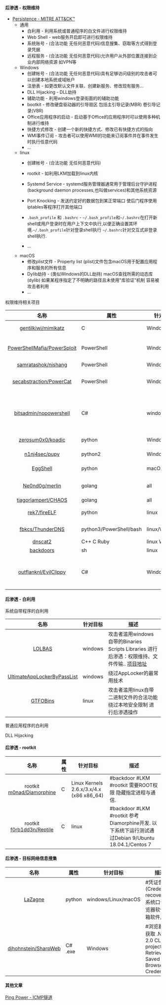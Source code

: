 #### 后渗透 - 权限维持 

* [Persistence - MITRE ATT&CK™](https://attack.mitre.org/tactics/TA0003/)
  * 通用
    * 白利用 - 利用系统或普通程序的白文件进行权限维持
    * Web Shell - web服务开启即可进行权限维持
    * 系统账号 - (合法功能 无任何恶意代码)信息搜集、窃取等方式得到登录凭据
    * 远程服务 - (合法功能 无任何恶意代码)允许用户从外部位置连接到企业内部网络资源 如VPN等
  * Windows
    * 创建帐号	- (合法功能 无任何恶意代码)具有足够访问级别的攻击者可以创建本地系统或域帐户
    * 注册表 - 如更改默认文件关联、创建新服务、修改现有服务...
    * DLL Hijacking - DLL劫持
    * 辅助功能 - 利用windows登录街面的的辅助功能
    * bootkit - 修改硬盘驱动器的引导扇区 包括主引导记录(MBR) 卷引导记录(VBR)
    * Office应用程序的启动 - 启动基于Office的应用程序时可以使用多种机制进行维持
    * 快捷方式修改 - 创建一个新的快捷方式、修改已有快捷方式的指向
    * WMI事件订阅 - 攻击者可以使用WMI的功能来订阅事件并在事件发生时执行任意代码
    * ...
  * linux
    * 创建帐号	- (合法功能 无任何恶意代码)
    * rootkit - 如利用LKM加载到linux内核
    * Systemd Service	- systemd服务管理器通常用于管理后台守护进程(background daemon processes,也叫做services)和其他系统资源
    * Port Knocking - 发送约定好的数据包到某正常端口 使后门程序使用iptables等程序打开其他端口
    * `.bash_profile` 和 `.bashrc` - `~/.bash_profile`和`~/.bashrc`在打开新shell或用户登录时在用户上下文中执行,以便正确设置其环境.`~/.bash_profile`针对登录shell执行 `~/.bashrc`针对交互式非登录shell执行.
    
    * ...
  * macOS
    * 修改plist文件 - Property list (plist)文件包含macOS用于配置应用程序和服务的所有信息
    * Dylib劫持 - (类似Windows的DLL劫持) macOS查找所需的动态库(dylib) 如果某程序指定了不明确的路径且未使用"库验证"机制 容易被攻击者利用
    * ...




权限维持相关项目

|名称|属性|针对目标|描述|
|:-------------:|--|--|-----|
|[gentilkiwi/mimikatz](https://github.com/gentilkiwi/mimikatz)|C|Windows| 7k★ 从内存中提取plaintexts passwords/hash/PIN code/kerberos tickets|
|[PowerShellMafia/PowerSploit](https://github.com/PowerShellMafia/PowerSploit)|PowerShell|Windows| 5k★ 综合类 A PowerShell Post-Exploitation Framework.代码执行 权限维持 AVbypass 提升权限 信息搜集|
|[samratashok/nishang](https://github.com/samratashok/nishang)|PowerShell|Windows| 3k★ 综合类 渗透测试全阶段都有用|
|[secabstraction/PowerCat](https://github.com/secabstraction/PowerCat)|PowerShell|Windows| 类似netcat的TCP/IP瑞士军刀 功能:File Transfer、Shells、UDP and SMB、SSL、Relays、Generate Payloads、Misc|
|[bitsadmin/nopowershell](https://github.com/bitsadmin/nopowershell)|C#|windows| 用C#重新构建的PowerShell.任何PowerShell日志记录机制都无法记录. 在Cobalt Strike中复制NoPowerShell.exe和NoPowerShell.cna到Cobalt Strike的`scripts`文件夹 可实现从内存执行命令. 还可以通过`rundll32`运行|
|[zerosum0x0/koadic](https://github.com/zerosum0x0/koadic)|python|Windows| 1k★ Koadic C3 COM Command & Control - JScript RAT|
|[n1nj4sec/pupy](https://github.com/n1nj4sec/pupy)|python2| Windows/linux | 4k★ #RAT Pupy is a cross-platform remote administration and post-exploitation tool|
|[EggShell](https://github.com/neoneggplant/EggShell)|python|macOS/Linux| #RAT iOS(Jailbroken)/macOS/Linux(OnlyFileManage)|
|[Ne0nd0g/merlin](https://github.com/Ne0nd0g/merlin)|golang|all| 2k★ #RAT  a cross-platform post-exploitation [HTTP/2] Command & Control  server and agent|
|[tiagorlampert/CHAOS](https://github.com/tiagorlampert/CHAOS)|golang|all| 1k★ #RAT cross-platform keylogger|
|[rek7/fireELF](https://github.com/rek7/fireELF)|python|linux| #Fileless 不落地 从内存中完全运行linux elf可执行文件[原理参考](https://magisterquis.github.io/2018/03/31/in-memory-only-elf-execution.html)|
|[fbkcs/ThunderDNS](https://github.com/fbkcs/ThunderDNS)|python3/PowerShell/bash|linux/Win| #backdoor 通过DNS协议转发TCP流量(forward TCP traffic over DNS protocol) 支持socks5|
|[dnscat2](https://github.com/iagox86/dnscat2)|C++ C Ruby|linux Win32| #backdoor #DNS|
|[backdoors](https://github.com/iamckn/backdoors)|sh|linux|#backdoor [利用SSH日志触发的后门分析](http://www.freebuf.com/articles/system/185942.html)|
|[outflanknl/EvilClippy](https://github.com/outflanknl/EvilClippy)|C#|Windows|生成含shellcode的office文件. A cross-platform assistant for creating malicious MS Office documents. Can hide VBA macros, stomp VBA code (via P-Code) and confuse macro analysis tools. Runs on Linux, OSX and Windows.|


#### 后渗透 - 白利用
 
系统自带程序的白利用

|名称|针对目标|描述|
|:-------------:|--|-----|
| [LOLBAS](https://lolbas-project.github.io/)|windows|攻击者滥用windows自带的Binaries Scripts Libraries 进行后渗透：权限维持、文件传输.. [项目地址](https://github.com/LOLBAS-Project/LOLBAS)|
| [UltimateAppLockerByPassList](https://github.com/api0cradle/UltimateAppLockerByPassList)|windows|绕过AppLocker的最常用技术|
| [GTFOBins](https://gtfobins.github.io/)|linux|攻击者滥用linux自带二进制文件的合法功能 绕过本地安全限制 进行后渗透操作|

普通应用程序的白利用

DLL Hijacking

#### 后渗透 - rootkit

|名称|属性|针对目标|描述|
|:-------------:|--|--|-----|
|rootkit [m0nad/Diamorphine](https://github.com/m0nad/Diamorphine)|C|Linux Kernels 2.6.x/3.x/4.x (x86 x86_64)|#backdoor #LKM #rootkit 需要ROOT权限 隐藏指定进程与通信.|
|rootkit [f0rb1dd3n/Reptile](https://github.com/f0rb1dd3n/Reptile)|C|linux|#backdoor #LKM #rootkit 参考Diamorphine开发. 以下系统下运行测试通过Debian 9/Ubuntu 18.04.1/Centos 7|


#### 后渗透 - 目标网络信息搜集

|名称|属性|针对目标|描述|
|:-------------:|--|--|-----|
|[LaZagne](https://github.com/AlessandroZ/LaZagne)|python|windows/Linux/macOS| #凭证恢复(Credentials recovery):系统口令/浏览器软件/邮箱软件/wifi|
|[djhohnstein/SharpWeb](https://github.com/djhohnstein/SharpWeb)|C# .exe|Windows|#浏览器凭证获取 .NET 2.0 CLR project. Retrieve All Saved Browser Credentials.|

#### 其他文章

[Ping Power - ICMP隧道](https://medium.com/bugbountywriteup/ping-power-icmp-tunnel-31e2abb2aaea)
